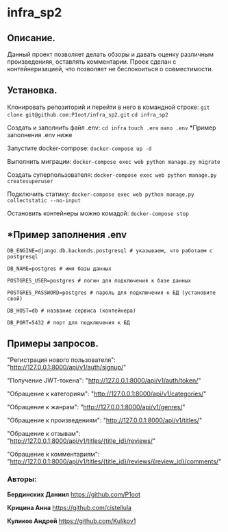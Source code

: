 # infra_sp2

## Описание.

Данный проект позволяет делать обзоры и давать оценку различным произведенияя, оставлять комментарии.
Проек сделан с контейнеризацией, что позволяет не беспокоиться о совместимости.

## Установка.

Клонировать репозиторий и перейти в него в командной строке:
`git clone git@github.com:P1oot/infra_sp2.git`
`cd infra_sp2`

Создать и заполнить файл .env:
`cd infra`
`touch .env`
`nano .env`
*Пример заполнения .env ниже

Запустите docker-compose:
`docker-compose up -d`

Выполнить миграции:
`docker-compose exec web python manage.py migrate`

Создать суперпользователя:
`docker-compose exec web python manage.py createsuperuser`

Подключить статику:
`docker-compose exec web python manage.py collectstatic --no-input`

Остановить контейнеры можно комадой:
`docker-compose stop`

## *Пример заполнения .env
`DB_ENGINE=django.db.backends.postgresql # указываем, что работаем с postgresql`

`DB_NAME=postgres # имя базы данных`

`POSTGRES_USER=postgres # логин для подключения к базе данных`

`POSTGRES_PASSWORD=postgres # пароль для подключения к БД (установите свой)`

`DB_HOST=db # название сервиса (контейнера)`

`DB_PORT=5432 # порт для подключения к БД`

## Примеры запросов.

"Регистрация нового пользователя": "http://127.0.0.1:8000/api/v1/auth/signup/"

"Получение JWT-токена": "http://127.0.0.1:8000/api/v1/auth/token/"

"Обращение к категориям": "http://127.0.0.1:8000/api/v1/categories/"

"Обращение к жанрам": "http://127.0.0.1:8000/api/v1/genres/"

"Обращение к произведениям": "http://127.0.0.1:8000/api/v1/titles/"

"Обращение к отзывам": "http://127.0.0.1:8000/api/v1/titles/{title_id}/reviews/"

"Обращение к комментариям": "http://127.0.0.1:8000/api/v1/titles/{title_id}/reviews/{review_id}/comments/"

### Авторы:

**Бердинских Даниил** https://github.com/P1oot

**Крицина Анна** https://github.com/cistellula

**Куликов Андрей** https://github.com/Kulikov1
